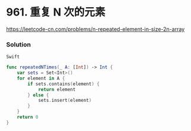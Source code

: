 # 961. 重复 N 次的元素

<https://leetcode-cn.com/problems/n-repeated-element-in-size-2n-array>

### Solution

`Swift`

```swift
func repeatedNTimes(_ A: [Int]) -> Int {
    var sets = Set<Int>()
    for element in A {
        if sets.contains(element) {
            return element
        } else {
            sets.insert(element)
        }
    }
    return 0
}

```